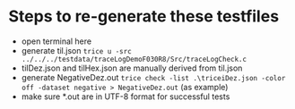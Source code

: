 
# Steps to re-generate these testfiles
- open terminal here
- generate til.json `trice u -src ../../../testdata/traceLogDemoF030R8/Src/traceLogCheck.c`
- tilDez.json and tilHex.json are manually derived from til.json
- generate NegativeDez.out `trice check -list .\triceiDez.json -color off -dataset negative > NegativeDez.out` (as example)
- make sure *.out are in UTF-8 format for successful tests
